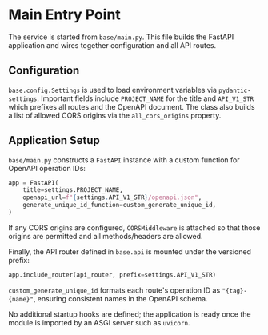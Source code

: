 # Main Entry Point

The service is started from `base/main.py`. This file builds the FastAPI
application and wires together configuration and all API routes.

## Configuration

`base.config.Settings` is used to load environment variables via
`pydantic-settings`. Important fields include `PROJECT_NAME` for the title and
`API_V1_STR` which prefixes all routes and the OpenAPI document. The class also
builds a list of allowed CORS origins via the `all_cors_origins` property.

## Application Setup

`base/main.py` constructs a `FastAPI` instance with a custom function for
OpenAPI operation IDs:

```python
app = FastAPI(
    title=settings.PROJECT_NAME,
    openapi_url=f"{settings.API_V1_STR}/openapi.json",
    generate_unique_id_function=custom_generate_unique_id,
)
```

If any CORS origins are configured, `CORSMiddleware` is attached so that those
origins are permitted and all methods/headers are allowed.

Finally, the API router defined in `base.api` is mounted under the versioned
prefix:

```python
app.include_router(api_router, prefix=settings.API_V1_STR)
```

`custom_generate_unique_id` formats each route's operation ID as
`"{tag}-{name}"`, ensuring consistent names in the OpenAPI schema.

No additional startup hooks are defined; the application is ready once the
module is imported by an ASGI server such as `uvicorn`.
